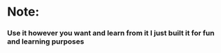 # Note:
### Use it however you want and learn from it I just built it for fun and learning purposes
